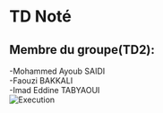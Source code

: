 # TD Noté
## Membre du groupe(TD2):
-Mohammed Ayoub SAIDI\
-Faouzi BAKKALI\
-Imad Eddine TABYAOUI\
![Execution](https://user-images.githubusercontent.com/113514136/194715802-4cb24f2a-7091-4307-a585-3ae3a04311c7.png)
